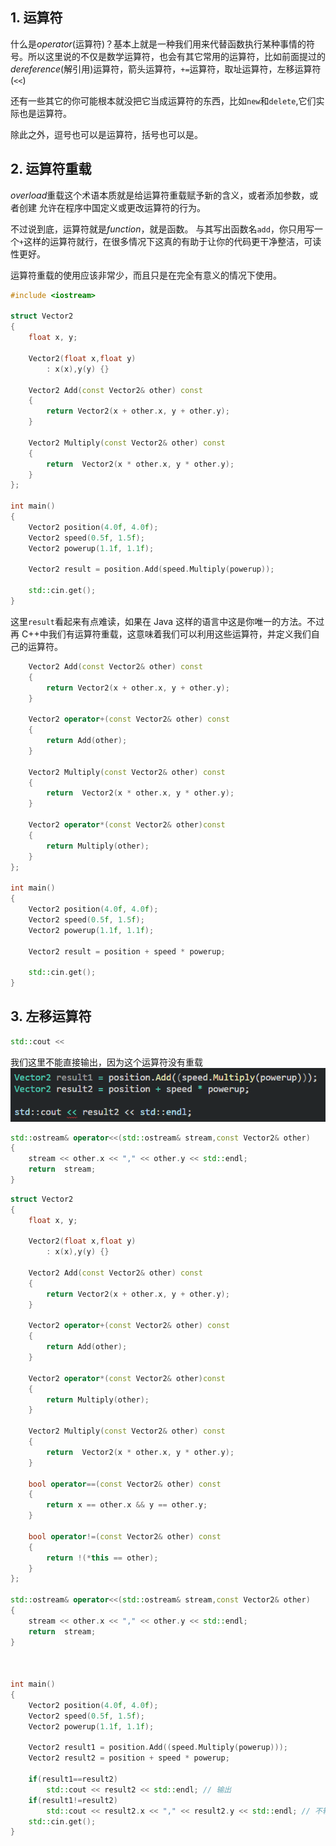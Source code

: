 ## 1. 运算符

什么是*operator*(运算符)？基本上就是一种我们用来代替函数执行某种事情的符号。所以这里说的不仅是数学运算符，也会有其它常用的运算符，比如前面提过的*dereference*(解引用)运算符，箭头运算符，`+=`运算符，取址运算符，左移运算符(`<<`)

还有一些其它的你可能根本就没把它当成运算符的东西，比如`new`和`delete`,它们实际也是运算符。

除此之外，逗号也可以是运算符，括号也可以是。

## 2. 运算符重载

*overload*重载这个术语本质就是给运算符重载赋予新的含义，或者添加参数，或者创建
允许在程序中国定义或更改运算符的行为。

不过说到底，运算符就是*function*，就是函数。
与其写出函数名`add`，你只用写一个`+`这样的运算符就行，在很多情况下这真的有助于让你的代码更干净整洁，可读性更好。

运算符重载的使用应该非常少，而且只是在完全有意义的情况下使用。

```cpp
#include <iostream>

struct Vector2
{
	float x, y;

	Vector2(float x,float y)
		: x(x),y(y) {}

	Vector2 Add(const Vector2& other) const
	{
		return Vector2(x + other.x, y + other.y);
	}

	Vector2 Multiply(const Vector2& other) const
	{
		return  Vector2(x * other.x, y * other.y);
	}
};

int main()
{
	Vector2 position(4.0f, 4.0f);
	Vector2 speed(0.5f, 1.5f);
	Vector2 powerup(1.1f, 1.1f);

	Vector2 result = position.Add(speed.Multiply(powerup));

	std::cin.get();
}
```

这里`result`看起来有点难读，如果在 Java 这样的语言中这是你唯一的方法。不过再 C++中我们有运算符重载，这意味着我们可以利用这些运算符，并定义我们自己的运算符。

```cpp
	Vector2 Add(const Vector2& other) const
	{
		return Vector2(x + other.x, y + other.y);
	}

	Vector2 operator+(const Vector2& other) const
	{
		return Add(other);
	}

	Vector2 Multiply(const Vector2& other) const
	{
		return  Vector2(x * other.x, y * other.y);
	}

	Vector2 operator*(const Vector2& other)const
	{
		return Multiply(other);
	}
};

int main()
{
	Vector2 position(4.0f, 4.0f);
	Vector2 speed(0.5f, 1.5f);
	Vector2 powerup(1.1f, 1.1f);

	Vector2 result = position + speed * powerup;

	std::cin.get();
}
```

## 3. 左移运算符

```cpp
std::cout <<
```

我们这里不能直接输出，因为这个运算符没有重载
![](./storage%20bag/Pasted%20image%2020230709144432.png)

```cpp
std::ostream& operator<<(std::ostream& stream,const Vector2& other)
{
	stream << other.x << "," << other.y << std::endl;
	return  stream;
}
```

```cpp
struct Vector2
{
	float x, y;

	Vector2(float x,float y)
		: x(x),y(y) {}

	Vector2 Add(const Vector2& other) const
	{
		return Vector2(x + other.x, y + other.y);
	}

	Vector2 operator+(const Vector2& other) const
	{
		return Add(other);
	}

	Vector2 operator*(const Vector2& other)const
	{
		return Multiply(other);
	}

	Vector2 Multiply(const Vector2& other) const
	{
		return  Vector2(x * other.x, y * other.y);
	}

	bool operator==(const Vector2& other) const
	{
		return x == other.x && y == other.y;
	}

	bool operator!=(const Vector2& other) const
	{
		return !(*this == other);
	}
};

std::ostream& operator<<(std::ostream& stream,const Vector2& other)
{
	stream << other.x << "," << other.y << std::endl;
	return  stream;
}



int main()
{
	Vector2 position(4.0f, 4.0f);
	Vector2 speed(0.5f, 1.5f);
	Vector2 powerup(1.1f, 1.1f);

	Vector2 result1 = position.Add((speed.Multiply(powerup)));
	Vector2 result2 = position + speed * powerup;

	if(result1==result2)
		std::cout << result2 << std::endl; // 输出
	if(result1!=result2)
		std::cout << result2.x << "," << result2.y << std::endl; // 不输出
	std::cin.get();
}
```





